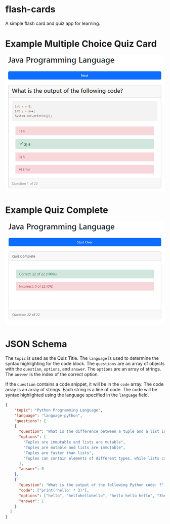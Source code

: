 # flash-cards

A simple flash card and quiz app for learning.

# Example Multiple Choice Quiz Card
![Example Multiple Choice Quiz Card](public/images/card-multi.png)

# Example Quiz Complete
![Example Quiz Complete](public/images/quiz-complete.png)

# JSON Schema
The `topic` is used as the Quiz Title. The `language` is used to determine the syntax highlighting for the code block. The `questions` are an array of objects with the `question`, `options`, and `answer`. The `options` are an array of strings. The `answer` is the index of the correct option.

If the `question` contains a code snippet, it will be in the `code` array. The code array is an array of strings. Each string is a line of code. The code will be syntax highlighted using the language specified in the `language` field.

```json
{
    "topic": "Python Programming Language",
    "language": "language-python",
    "questions": [
    {
      "question": "What is the difference between a tuple and a list in Python?",
      "options": [
        "Tuples are immutable and lists are mutable",
        "Tuples are mutable and lists are immutable",
        "Tuples are faster than lists",
        "Tuples can contain elements of different types, while lists cannot"
      ],
      "answer": 0
    },
    {
      "question": "What is the output of the following Python code: ?",
      "code": ["print('hello' * 3)"],
      "options": ["hello", "hellohellohello", "hello hello hello", "3hello"],
      "answer": 1
    }
  ]
}
```